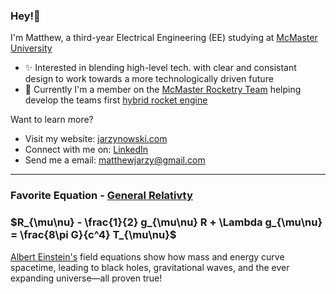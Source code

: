 ### Hey!👋

I'm Matthew, a third-year Electrical Engineering (EE) studying at [McMaster University](https://www.eng.mcmaster.ca/ece/)

- ✨ Interested in blending high-level tech. with clear and consistant design to work towards a more technologically driven future
- 🚀 Currently I'm a member on the [McMaster Rocketry Team](https://www.macrocketry.ca/) helping develop the teams first [hybrid rocket engine](https://www.youtube.com/watch?v=w5PqdutmPFs)

Want to learn more?

- Visit my website: [jarzynowski.com](https://www.jarzynowski.com/) 
- Connect with me on: [LinkedIn](https://www.linkedin.com/in/jarzynowski/)
- Send me a email: [matthewjarzy@gmail.com](mailto:matthewjarzy@gmail.com) 

---
### Favorite Equation - [General Relativty](https://en.wikipedia.org/wiki/General_relativity)

### $R_{\mu\nu} - \frac{1}{2} g_{\mu\nu} R + \Lambda g_{\mu\nu} = \frac{8\pi G}{c^4} T_{\mu\nu}$

[Albert Einstein's](https://en.wikipedia.org/wiki/Albert_Einstein) field equations show how mass and energy curve spacetime, leading to black holes, gravitational waves, and the ever expanding universe—all proven true!
